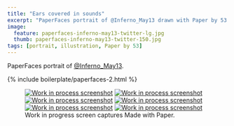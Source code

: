 ```yaml
---
title: "Ears covered in sounds"
excerpt: "PaperFaces portrait of @Inferno_May13 drawn with Paper by 53 on an iPad."
image: 
  feature: paperfaces-inferno-may13-twitter-lg.jpg
  thumb: paperfaces-inferno-may13-twitter-150.jpg
tags: [portrait, illustration, Paper by 53]
---
```


PaperFaces portrait of [@Inferno_May13](http://twitter.com/Inferno_May13).

{% include boilerplate/paperfaces-2.html %}

<figure class="third">
	<a href="{{ site.url }}/assets/images/paperfaces-inferno-may13-process-1-lg.jpg"><img src="{{ site.url }}/assets/images/paperfaces-inferno-may13-process-1-600.jpg" alt="Work in process screenshot"></a>
	<a href="{{ site.url }}/assets/images/paperfaces-inferno-may13-process-2-lg.jpg"><img src="{{ site.url }}/assets/images/paperfaces-inferno-may13-process-2-600.jpg" alt="Work in process screenshot"></a>
	<a href="{{ site.url }}/assets/images/paperfaces-inferno-may13-process-3-lg.jpg"><img src="{{ site.url }}/assets/images/paperfaces-inferno-may13-process-3-600.jpg" alt="Work in process screenshot"></a>
	<a href="{{ site.url }}/assets/images/paperfaces-inferno-may13-process-4-lg.jpg"><img src="{{ site.url }}/assets/images/paperfaces-inferno-may13-process-4-600.jpg" alt="Work in process screenshot"></a>
	<a href="{{ site.url }}/assets/images/paperfaces-inferno-may13-process-5-lg.jpg"><img src="{{ site.url }}/assets/images/paperfaces-inferno-may13-process-5-600.jpg" alt="Work in process screenshot"></a>
	<a href="{{ site.url }}/assets/images/paperfaces-inferno-may13-process-6-lg.jpg"><img src="{{ site.url }}/assets/images/paperfaces-inferno-may13-process-6-600.jpg" alt="Work in process screenshot"></a>
	<figcaption>Work in progress screen captures Made with Paper.</figcaption>
</figure>